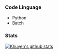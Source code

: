 ### Code Linguage
- Python
- Batch
### Stats
[![Khuyen's github stats](https://github-readme-stats.vercel.app/api?username=aniko33&count_private=true&show_icons=true&theme=radical&hide_rank=false)](https://github.com/anuraghazra/github-readme-stats)

